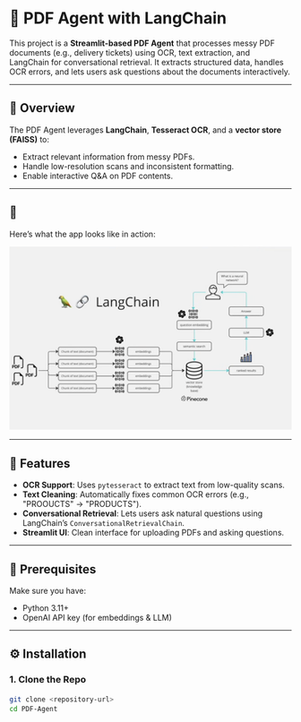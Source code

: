# 📄 PDF Agent with LangChain

This project is a **Streamlit-based PDF Agent** that processes messy PDF documents (e.g., delivery tickets) using OCR, text extraction, and LangChain for conversational retrieval. It extracts structured data, handles OCR errors, and lets users ask questions about the documents interactively.

---

## 🧠 Overview

The PDF Agent leverages **LangChain**, **Tesseract OCR**, and a **vector store (FAISS)** to:

- Extract relevant information from messy PDFs.
- Handle low-resolution scans and inconsistent formatting.
- Enable interactive Q&A on PDF contents.

---

## 📸

Here’s what the app looks like in action:

![PDF Agent Screenshot](images/screenshot.png)

---

## 🚀 Features

- **OCR Support**: Uses `pytesseract` to extract text from low-quality scans.
- **Text Cleaning**: Automatically fixes common OCR errors (e.g., "PROOUCTS" → "PRODUCTS").
- **Conversational Retrieval**: Lets users ask natural questions using LangChain’s `ConversationalRetrievalChain`.
- **Streamlit UI**: Clean interface for uploading PDFs and asking questions.

---

## 🧰 Prerequisites

Make sure you have:

- Python 3.11+
- OpenAI API key (for embeddings & LLM)

---

## ⚙️ Installation

### 1. Clone the Repo

```bash
git clone <repository-url>
cd PDF-Agent
